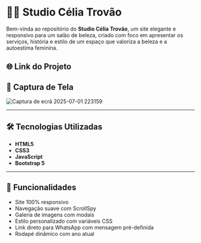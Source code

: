 # 💇‍♀️ Studio Célia Trovão

Bem-vinda ao repositório do **Studio Célia Trovão**, um site elegante e responsivo para um salão de beleza, criado com foco em apresentar os serviços, 
história e estilo de um espaço que valoriza a beleza e a autoestima feminina.

## 🌐 Link do Projeto

>

## 📸 Captura de Tela
![Captura de ecrã 2025-07-01 223159](https://github.com/user-attachments/assets/50761f2e-79f1-4d86-aa09-ccc4ab7f4bd6)

---

## 🛠️ Tecnologias Utilizadas

- **HTML5**  
- **CSS3**  
- **JavaScript**  
- **Bootstrap 5**

---

## 📌 Funcionalidades

- Site 100% responsivo
- Navegação suave com ScrollSpy
- Galeria de imagens com modais
- Estilo personalizado com variáveis CSS
- Link direto para WhatsApp com mensagem pré-definida
- Rodapé dinâmico com ano atual

